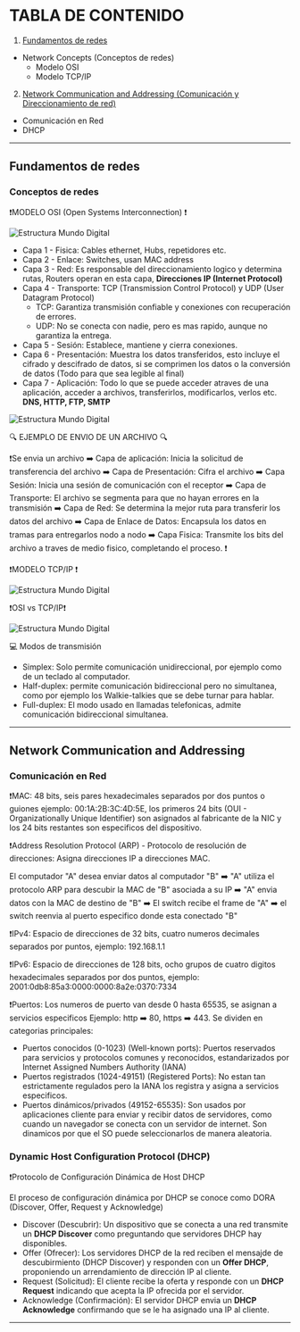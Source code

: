 # TABLA DE CONTENIDO

1. [Fundamentos de redes](#fundamentos-de-redes)
 - Network Concepts (Conceptos de redes)
   - Modelo OSI
   - Modelo TCP/IP

2. [Network Communication and Addressing (Comunicación y Direccionamiento de red)](#network-communication-and-addressing)
- Comunicación en Red
- DHCP

---

## Fundamentos de redes
### Conceptos de redes

❗MODELO OSI (Open Systems Interconnection) ❗

![Estructura Mundo Digital](../images/modelo-OSI.jpg)

- Capa 1 - Fisica: Cables ethernet, Hubs, repetidores etc.
- Capa 2 - Enlace: Switches, usan MAC address
- Capa 3 - Red: Es responsable del direccionamiento logico y determina rutas, Routers operan en esta capa, **Direcciones IP (Internet Protocol)**
- Capa 4 - Transporte: TCP (Transmission Control Protocol) y UDP (User Datagram Protocol)
     - TCP: Garantiza transmisión confiable y conexiones con recuperación de errores.
     - UDP: No se conecta con nadie, pero es mas rapido, aunque no garantiza la entrega.
- Capa 5 - Sesión: Establece, mantiene y cierra conexiones.
- Capa 6 - Presentación: Muestra los datos transferidos, esto incluye el cifrado y descifrado de datos, si se comprimen los datos o la conversión de datos (Todo para que sea legible al final)
- Capa 7 - Aplicación: Todo lo que se puede acceder atraves de una aplicación, acceder a archivos, transferirlos, modificarlos, verlos etc. **DNS, HTTP, FTP, SMTP**

![Estructura Mundo Digital](../images/modelo-OSI-2.png)

🔍 EJEMPLO DE ENVIO DE UN ARCHIVO 🔍

❗Se envia un archivo ➡️ Capa de aplicación: Inicia la solicitud de transferencia del archivo ➡️ Capa de Presentación: Cifra el archivo ➡️ Capa Sesión: Inicia una sesión de comunicación con el receptor ➡️ Capa de Transporte: El archivo se segmenta para que no hayan errores en la transmisión ➡️ Capa de Red: Se determina la mejor ruta para transferir los datos del archivo ➡️ Capa de Enlace de Datos: Encapsula los datos en tramas para entregarlos nodo a nodo ➡️ Capa Fisica: Transmite los bits del archivo a traves de medio fisico, completando el proceso. ❗

❗MODELO TCP/IP ❗

![Estructura Mundo Digital](../images/modelo-TCP-IP.png)

❗OSI vs TCP/IP❗

![Estructura Mundo Digital](../images/OSI-vs-TCP-IP.png)

💻 Modos de transmisión
- Simplex: Solo permite comunicación unidireccional, por ejemplo como de un teclado al computador.
- Half-duplex: permite comunicación bidireccional pero no simultanea, como por ejemplo los Walkie-talkies que se debe turnar para hablar.
- Full-duplex: El modo usado en llamadas telefonicas, admite comunicación bidireccional simultanea.

---

## Network Communication and Addressing
### Comunicación en Red

❗MAC: 48 bits, seis pares hexadecimales separados por dos puntos o guiones ejemplo: 00:1A:2B:3C:4D:5E, los primeros 24 bits (OUI - Organizationally Unique Identifier) son asignados al fabricante de la NIC y los 24 bits restantes son especificos del dispositivo.

❗Address Resolution Protocol (ARP) - Protocolo de resolución de direcciones: Asigna direcciones IP a direcciones MAC.

El computador "A" desea enviar datos al computador "B" ➡️ "A" utiliza el protocolo ARP para descubir la MAC de "B" asociada a su IP ➡️ "A" envia datos con la MAC de destino de "B" ➡️ El switch recibe el frame de "A" ➡️ el switch reenvia al puerto especifico donde esta conectado "B"

❗IPv4: Espacio de direcciones de 32 bits, cuatro numeros decimales separados por puntos, ejemplo: 192.168.1.1

❗IPv6: Espacio de direcciones de 128 bits, ocho grupos de cuatro digitos hexadecimales separados por dos puntos, ejemplo: 2001:0db8:85a3:0000:0000:8a2e:0370:7334

❗Puertos: Los numeros de puerto van desde 0 hasta 65535, se asignan a servicios especificos Ejemplo: http ➡️ 80, https ➡️ 443. Se dividen en categorias principales:
- Puertos conocidos (0-1023) (Well-known ports): Puertos reservados para servicios y protocolos comunes y reconocidos, estandarizados por Internet Assigned Numbers Authority (IANA)
- Puertos registrados (1024-49151) (Registered Ports): No estan tan estrictamente regulados pero la IANA los registra y asigna a servicios especificos.
- Puertos dinámicos/privados (49152-65535): Son usados por aplicaciones cliente para enviar y recibir datos de servidores, como cuando un navegador se conecta con un servidor de internet. Son dinamicos por que el SO puede seleccionarlos de manera aleatoria.

### Dynamic Host Configuration Protocol (DHCP)

❗Protocolo de Configuración Dinámica de Host DHCP

El proceso de configuración dinámica por DHCP se conoce como DORA (Discover, Offer, Request y Acknowledge)
- Discover (Descubrir): Un dispositivo que se conecta a una red transmite un **DHCP Discover** como preguntando que servidores DHCP hay disponibles.
- Offer (Ofrecer): Los servidores DHCP de la red reciben el mensajde de descubirmiento (DHCP Discover) y responden con un **Offer DHCP**, proponiendo un arrendamiento de dirección IP al cliente.
- Request (Solicitud): El cliente recibe la oferta y responde con un **DHCP Request** indicando que acepta la IP ofrecida por el servidor.
- Acknowledge (Confirmación): El servidor DHCP envia un **DHCP Acknowledge** confirmando que se le ha asignado una IP al cliente.

---
